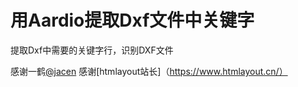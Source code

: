 # 用Aardio提取Dxf文件中关键字
提取Dxf中需要的关键字行，识别DXF文件

感谢一鹤[@jacen](https://www.aardio.com/) 
感谢[htmlayout站长]（https://www.htmlayout.cn/）
